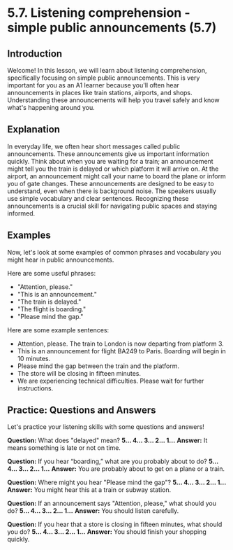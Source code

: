 # 5.7. Listening comprehension - simple public announcements (5.7)

## Introduction

Welcome! In this lesson, we will learn about listening comprehension, specifically focusing on simple public announcements. This is very important for you as an A1 learner because you'll often hear announcements in places like train stations, airports, and shops. Understanding these announcements will help you travel safely and know what's happening around you.

## Explanation

In everyday life, we often hear short messages called public announcements. These announcements give us important information quickly. Think about when you are waiting for a train; an announcement might tell you the train is delayed or which platform it will arrive on. At the airport, an announcement might call your name to board the plane or inform you of gate changes. These announcements are designed to be easy to understand, even when there is background noise. The speakers usually use simple vocabulary and clear sentences. Recognizing these announcements is a crucial skill for navigating public spaces and staying informed.

## Examples

Now, let's look at some examples of common phrases and vocabulary you might hear in public announcements.

Here are some useful phrases:

*   "Attention, please."
*   "This is an announcement."
*   "The train is delayed."
*   "The flight is boarding."
*   "Please mind the gap."

Here are some example sentences:

*   Attention, please. The train to London is now departing from platform 3.
*   This is an announcement for flight BA249 to Paris. Boarding will begin in 10 minutes.
*   Please mind the gap between the train and the platform.
*   The store will be closing in fifteen minutes.
*   We are experiencing technical difficulties. Please wait for further instructions.

## Practice: Questions and Answers

Let's practice your listening skills with some questions and answers!

**Question:** What does "delayed" mean?
**5... 4... 3... 2... 1...**
**Answer:** It means something is late or not on time.

**Question:** If you hear “boarding,” what are you probably about to do?
**5... 4... 3... 2... 1...**
**Answer:** You are probably about to get on a plane or a train.

**Question:** Where might you hear "Please mind the gap"?
**5... 4... 3... 2... 1...**
**Answer:** You might hear this at a train or subway station.

**Question:** If an announcement says "Attention, please," what should you do?
**5... 4... 3... 2... 1...**
**Answer:** You should listen carefully.

**Question:** If you hear that a store is closing in fifteen minutes, what should you do?
**5... 4... 3... 2... 1...**
**Answer:** You should finish your shopping quickly.
